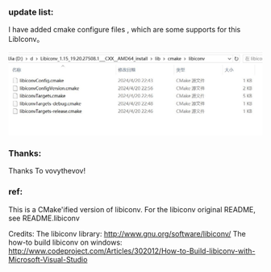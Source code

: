 ### update list:

I have added cmake configure files , which are some supports for this LibIconv。

![shot](shot.JPG)

### Thanks:

Thanks To vovythevov!



### ref:

This is a CMake'ified version of libiconv.
For the libiconv original README, see README.libiconv

Credits:
 The libiconv library: http://www.gnu.org/software/libiconv/
 The how-to build libiconv on windows: http://www.codeproject.com/Articles/302012/How-to-Build-libiconv-with-Microsoft-Visual-Studio
